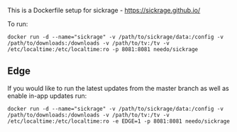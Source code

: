 This is a Dockerfile setup for sickrage - https://sickrage.github.io/

To run:

```
docker run -d --name="sickrage" -v /path/to/sickrage/data:/config -v /path/to/downloads:/downloads -v /path/to/tv:/tv -v /etc/localtime:/etc/localtime:ro -p 8081:8081 needo/sickrage
```

Edge
----
If you would like to run the latest updates from the master branch as well as enable in-app updates run:

```
docker run -d --name="sickrage" -v /path/to/sickrage/data:/config -v /path/to/downloads:/downloads -v /path/to/tv:/tv -v /etc/localtime:/etc/localtime:ro -e EDGE=1 -p 8081:8081 needo/sickrage
```
